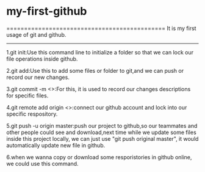 # my-first-github

=============================================
It is my first usage of git and github.

----------------------------------------------
1.git init:Use this command line to initialize a folder so that we can lock our file operations inside github.

2.git add:Use this to add some files or folder to git,and we can push or record our new changes.

3.git commit -m <>:For this, it is used to record our changes descriptions for specific files.

4.git remote add origin <>:connect our github account and lock into our specific respository.

5.git push -u origin master:push our project to github,so our teammates and other people could see and download,next time while we update some files inside this project locally, we can just use "git push original master", it would automatically update new file in github.

6.when we wanna copy or download some resporistories in github online, we could use this command.

